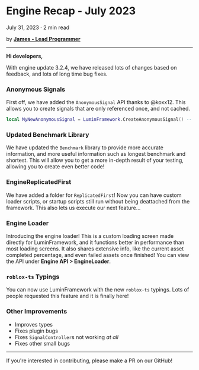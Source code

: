 # Engine Recap - July 2023
July 31, 2023 · 2 min read

by **[James - Lead Programmer](https://github.com/lolmansReturn)**

---

**Hi developers,**

With engine update 3.2.4, we have released lots of changes based on feedback, and lots of long time bug fixes.

### Anonymous Signals

First off, we have added the `AnonymousSignal` API thanks to @koxx12. This allows you to create signals that are only referenced once, and not cached.

```lua
local MyNewAnonymousSignal = LuminFramework.CreateAnonymousSignal() -- this is the only reference held to the signal controller!
```

### Updated Benchmark Library

We have updated the `Benchmark` library to provide more accurate information, and more useful information such as longest benchmark and shortest. This will allow you to get a more in-depth result of your testing, allowing you to create even better code!

### EngineReplicatedFirst

We have added a folder for `ReplicatedFirst`! Now you can have custom loader scripts, or startup scripts still run without being deattached from the framework. This also lets us execute our next feature...

### Engine Loader

Introducing the engine loader! This is a custom loading screen made directly for LuminFramework, and it functions better in performance than most loading screens. It also shares extensive info, like the current asset completed percentage, and even failed assets once finished! You can view the API under **Engine API > EngineLoader**.

### `roblox-ts` Typings

You can now use LuminFramework with the new `roblox-ts` typings. Lots of people requested this feature and it is finally here!

### Other Improvements

* Improves types
* Fixes plugin bugs
* Fixes `SignalController`s not working *at all*
* Fixes other small bugs

---

If you're interested in contributing, please make a PR on our GitHub!